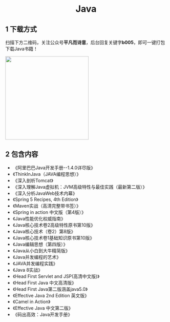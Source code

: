 <h1 align="center">Java</h1>

## 1 下载方式

扫描下方二维码，关注公众号**平凡而诗意**，后台回复关键字**b005**，即可一键打包下载Java书籍！

<img src="https://s1.ax1x.com/2022/07/10/jsCAdH.jpg" width="260" height="260" align=center></img>

## 2 包含内容

- 《阿里巴巴Java开发手册--1.4.0详尽版》
- 《ThinkInJava（JAVA编程思想）》
- 《深入剖析Tomcat》
- 《深入理解Java虚拟机：JVM高级特性与最佳实践（最新第二版）》
- 《深入分析JavaWeb技术内幕》
- 《Spring 5 Recipes, 4th Edition》
- 《Maven实战（高清完整带书签）》
- 《Spring in action 中文版（第4版）》
- 《Java性能优化权威指南》
- 《Java核心技术卷2高级特性原书第10版》
- 《Java核心技术（卷2）第8版》
- 《Java核心技术卷1基础知识原书第10版》
- 《Java编辑思想（第四版）》
- 《Java从小白到大牛精简版》
- 《Java并发编程的艺术》
- 《JAVA并发编程实践》
- 《Java 8实战》
- 《Head First Servlet and JSP(高清中文版)》
- 《Head First Java 中文高清版》
- 《Head First Java第二版涵盖java5.0》
- 《Effective Java 2nd Edition 英文版》
- 《Camel in Action》
- 《Effective Java 中文第二版》
- 《码出高效：Java开发手册》